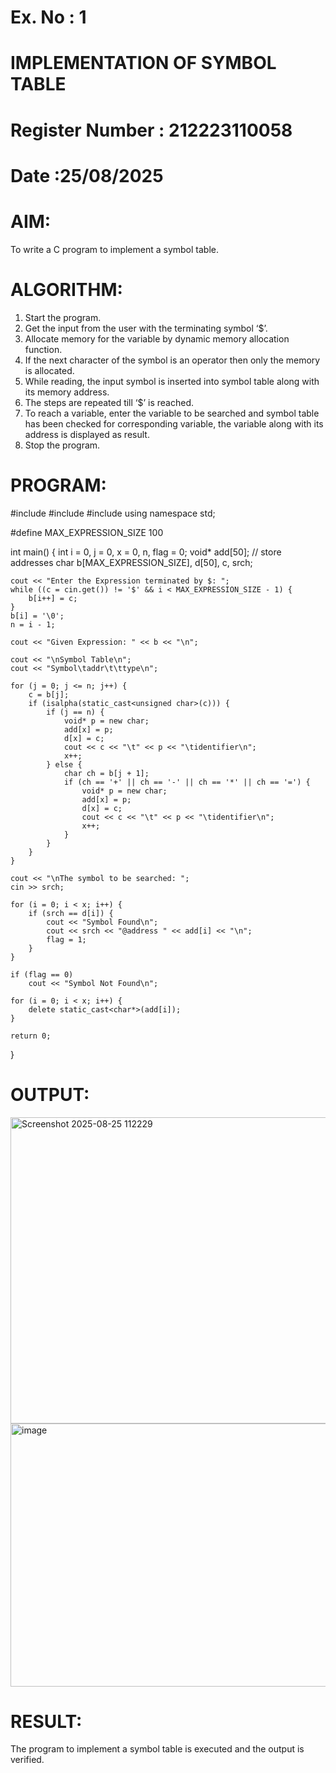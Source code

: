 # Ex. No : 1

# IMPLEMENTATION OF SYMBOL TABLE

# Register Number : 212223110058

# Date :25/08/2025

# AIM:

To write a C program to implement a symbol table.

# ALGORITHM:

1. Start the program.
2. Get the input from the user with the terminating symbol ‘$’.
3. Allocate memory for the variable by dynamic memory allocation function.
4. If the next character of the symbol is an operator then only the memory is allocated.
5. While reading, the input symbol is inserted into symbol table along with its memory address.
6. The steps are repeated till ‘$’ is reached.
7. To reach a variable, enter the variable to be searched and symbol table has been checked for corresponding variable, the variable along with its address is displayed as result.
8. Stop the program.

# PROGRAM:

#include <iostream>
#include <cctype>
#include <cstring>
using namespace std;

#define MAX_EXPRESSION_SIZE 100

int main() {
    int i = 0, j = 0, x = 0, n, flag = 0;
    void* add[50];   // store addresses
    char b[MAX_EXPRESSION_SIZE], d[50], c, srch;

    cout << "Enter the Expression terminated by $: ";
    while ((c = cin.get()) != '$' && i < MAX_EXPRESSION_SIZE - 1) {
        b[i++] = c;
    }
    b[i] = '\0'; 
    n = i - 1;

    cout << "Given Expression: " << b << "\n";

    cout << "\nSymbol Table\n";
    cout << "Symbol\taddr\t\ttype\n";

    for (j = 0; j <= n; j++) {
        c = b[j];
        if (isalpha(static_cast<unsigned char>(c))) {
            if (j == n) {
                void* p = new char;
                add[x] = p;
                d[x] = c;
                cout << c << "\t" << p << "\tidentifier\n";
                x++;
            } else {
                char ch = b[j + 1];
                if (ch == '+' || ch == '-' || ch == '*' || ch == '=') {
                    void* p = new char;
                    add[x] = p;
                    d[x] = c;
                    cout << c << "\t" << p << "\tidentifier\n";
                    x++;
                }
            }
        }
    }

    cout << "\nThe symbol to be searched: ";
    cin >> srch;

    for (i = 0; i < x; i++) {
        if (srch == d[i]) {
            cout << "Symbol Found\n";
            cout << srch << "@address " << add[i] << "\n";
            flag = 1;
        }
    }

    if (flag == 0)
        cout << "Symbol Not Found\n";

    for (i = 0; i < x; i++) {
        delete static_cast<char*>(add[i]);
    }

    return 0;
}

# OUTPUT:

<img width="1153" height="490" alt="Screenshot 2025-08-25 112229" src="https://github.com/user-attachments/assets/0803b626-4f59-4a6b-9504-7d219e89280f" />

<img width="984" height="421" alt="image" src="https://github.com/user-attachments/assets/cbb1f5ff-d5b3-4d7e-a4b9-4c2f40ba7d06" />



# RESULT:

The program to implement a symbol table is executed and the output is verified.
